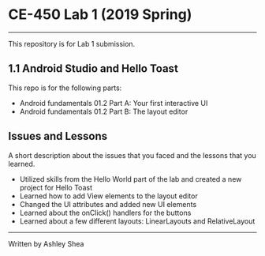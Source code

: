 # CE-450 Lab 1 (2019 Spring)
---
This repository is for Lab 1 submission.
 
## 1.1 Android Studio and Hello Toast
 
This repo is for the following parts:
- Android fundamentals 01.2 Part A: Your first interactive UI
- Android fundamentals 01.2 Part B: The layout editor
 
## Issues and Lessons
 
A short description about the issues that you faced and the lessons that you learned.
 
- Utilized skills from the Hello World part of the lab and created a new project for Hello Toast
- Learned how to add View elements to the layout editor
- Changed the UI attributes and added new UI elements
- Learned about the onClick() handlers for the buttons 
- Learned about a few different layouts: LinearLayouts and RelativeLayout
 
---
Written by Ashley Shea
